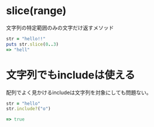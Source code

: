# slice(range)
文字列の特定範囲のみの文字だけ返すメソッド

```ruby
str = "hello!!"
puts str.slice(0..3)
=> "hell"
```

# 文字列でもincludeは使える
配列でよく見かけるincludeは文字列を対象にしても問題ない。

```ruby
str = "hello"
str.include?("o")

=> true
```
